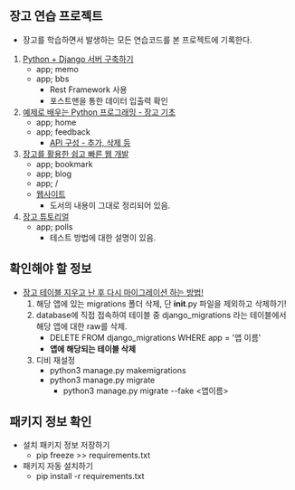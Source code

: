## 장고 연습 프로젝트

* 장고를 학습하면서 발생하는 모든 연습코드를 본 프로젝트에 기록한다.

1. [Python + Django 서버 구축하기](https://www.gitbook.com/book/javafa/python-django/details)
    - app; memo
    - app; bbs
        - Rest Framework 사용
        - 포스트맨을 통한 데이터 입출력 확인
1. [예제로 배우는 Python 프로그래밍 - 장고 기초](http://pythonstudy.xyz/python/article/301-Django-%EC%86%8C%EA%B0%9C)
    - app; home
    - app; feedback
        - [API 구성 - 추가, 삭제 등](http://pythonstudy.xyz/python/article/310-Django-%EB%AA%A8%EB%8D%B8-API)
1. [장고를 활용한 쉽고 빠른 웹 개발](http://www.hanbit.co.kr/store/books/look.php?p_code=B7703021280)
    - app; bookmark
    - app; blog
    - app; /
    - [웹사이트](https://kimdoky.github.io/tags/django.html)
        - 도서의 내용이 그대로 정리되어 있음.
1. [장고 튜토리얼](https://docs.djangoproject.com/ko/2.0/intro/tutorial01/)
    - app; polls
        - 테스트 방법에 대한 설명이 있음.

## 확인해야 할 정보

* [장고 테이블 지우고 난 후 다시 마이그레이션 하는 방법!](http://forybm.tistory.com/2)
    1. 해당 앱에 있는 migrations 폴더 삭제, 단 __init__.py 파일을 제외하고 삭제하기!
    2. database에 직접 접속하여 테이블 중 django_migrations 라는 테이블에서 해당 앱에 대한 raw를 삭제.
        - DELETE FROM django_migrations WHERE app = '앱 이름'
        - **앱에 해당되는 테이블 삭제**
    3. 디비 재설정
        - python3 manage.py makemigrations
        - python3 manage.py migrate
            - python3 manage.py migrate --fake <앱이름>

## 패키지 정보 확인

* 설치 패키지 정보 저장하기
    - pip freeze >> requirements.txt
* 패키지 자동 설치하기
    - pip install -r requirements.txt
